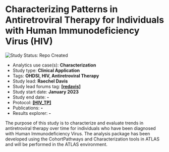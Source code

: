 Characterizing Patterns in Antiretroviral Therapy for Individuals with Human Immunodeficiency Virus (HIV)
=============

<img src="https://img.shields.io/badge/Study%20Status-Repo%20Created-lightgray.svg" alt="Study Status: Repo Created">

- Analytics use case(s): **Characterization**
- Study type: **Clinical Application**
- Tags: **OHDSI, HIV, Antiretroviral Therapy**
- Study lead: **Raechel Davis**
- Study lead forums tag: **[[redavis]](https://forums.ohdsi.org/u/[redavis])**
- Study start date: **January 2023**
- Study end date: **-**
- Protocol: **[[HIV_TP]](https://github.com/ohdsi-studies/HIVTreatmentPathways/blob/master/HIV_TP_OHDSI_StudyProtocolTemplatev2.docx)**
- Publications: **-**
- Results explorer: **-**

The purpose of  this study is to characterize and evaluate trends in antiretroviral therapy over time for individuals who have been diagnosed with Human Immunodeficiency Virus. The analysis package has been developed using the CohortPathways and Characterization tools in ATLAS and will be performed in the ATLAS environment.
